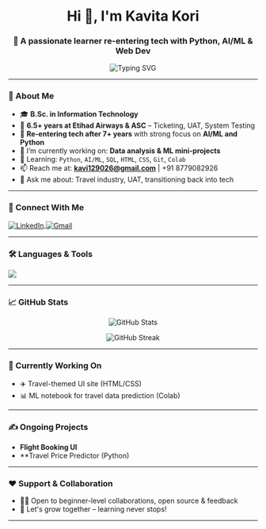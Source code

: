 <h1 align="center">Hi 👋, I'm Kavita Kori</h1>
<h3 align="center">🌸 A passionate learner re-entering tech with Python, AI/ML & Web Dev</h3>

<p align="center">
  <img src="https://readme-typing-svg.herokuapp.com?font=Fira+Code&duration=3000&pause=1000&center=true&vCenter=true&width=435&lines=Python+%7C+AI+ML+Enthusiast;Ex-Etihad+%7C+Ticketing+%7C+UAT;Learning+and+Building+Daily+%F0%9F%92%AA" alt="Typing SVG" />
</p>

---

### 🧾 About Me

- 🎓 **B.Sc. in Information Technology**  
- 💼 **6.5+ years at Etihad Airways & ASC** – Ticketing, UAT, System Testing  
- 🚀 **Re-entering tech after 7+ years** with strong focus on **AI/ML and Python**
- 🔭 I’m currently working on: **Data analysis & ML mini-projects**
- 🌱 Learning: `Python`, `AI/ML`, `SQL`, `HTML`, `CSS`, `Git`, `Colab`
- 📫 Reach me at: **kavi129026@gmail.com** | +91 8779082926
- 💬 Ask me about: Travel industry, UAT, transitioning back into tech

---

### 📌 Connect With Me

<p align="left">
  <a href="https://www.linkedin.com/in/kavita-kori-274b3b357" target="blank">
    <img align="center" src="https://img.shields.io/badge/LinkedIn-0077B5?style=flat&logo=linkedin&logoColor=white" alt="LinkedIn" />
  </a>
  <a href="mailto:kavi129026@gmail.com">
    <img align="center" src="https://img.shields.io/badge/Gmail-D14836?style=flat&logo=gmail&logoColor=white" alt="Gmail" />
  </a>
</p>

---

### 🛠️ Languages & Tools

<p align="left">
  <img src="https://skillicons.dev/icons?i=python,html,css,git,vscode,github,oracle,linux,visualstudio" />
</p>

---

### 📈 GitHub Stats

<p align="center">
  <img src="https://github-readme-stats.vercel.app/api?username=iamkavikori&show_icons=true&theme=radical" alt="GitHub Stats" />
</p>

<p align="center">
  <img src="https://github-readme-streak-stats.herokuapp.com/?user=kavitakori&theme=tokyonight" alt="GitHub Streak" />
</p>

---

### 🧠 Currently Working On
- ✈️ Travel-themed UI site (HTML/CSS)
- 📊 ML notebook for travel data prediction (Colab)

---

### ✍️ Ongoing Projects 
- **Flight Booking UI**
- **Travel Price Predictor (Python)

---

### ❤️ Support & Collaboration
- 👩‍💻 Open to beginner-level collaborations, open source & feedback  
- 🌱 Let's grow together – learning never stops!

---

